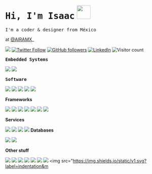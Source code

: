 # <samp> Hi, I'm Isaac</samp> <img src="https://user-images.githubusercontent.com/1270156/94347868-40c8c480-0038-11eb-9a7c-9d3dfb608e33.gif" height="43px">

 <samp>I'm a coder & designer from México 

 at [@AIRAMX](https://github.com/AIRAMX)_ </samp>

<a href="http://isaacsuaste.com"><img src="https://img.shields.io/badge/%E2%9A%A1%20isaacsuaste.com-F2F2F2.svg?&style=flat" /></a> <a href="https://twitter.com/isuastem"><img alt="Twitter Follow" src="https://img.shields.io/twitter/follow/isuastem?style=social"></a> <a href="https://github.com/isuastem"><img alt="GitHub followers" src="https://img.shields.io/github/followers/isuastem?style=social"></a> <a href="https://linkedin.com/in/isuastem"><img alt="LinkedIn" src="https://img.shields.io/badge/isuastem-%230077B5.svg?&style=flat&logo=linkedin&logoColor=white"></a> <img alt="Visitor count" src="https://visitor-badge.laobi.icu/badge?page_id=isuastem">

<samp> **Embedded Systems** </samp>

<img src="https://img.shields.io/badge/assembly%20-%2300b964.svg?&style=flat&logo=AssemblyScript&logoColor=white"/> <img src="https://img.shields.io/badge/Compiler%20-%23121011.svg?&style=flat&logo=C&logoColor=white"/> 

<samp> **Software** </samp>

<img src="https://img.shields.io/badge/html5%20-%23E34F26.svg?&style=flat&logo=html5&logoColor=white"/> <img src="https://img.shields.io/badge/css3%20-%231572B6.svg?&style=flat&logo=css3&logoColor=white"/> <img src="https://img.shields.io/badge/node.js%20-%2343853D.svg?&style=flat&logo=node.js&logoColor=white"/> <img src="https://img.shields.io/badge/javascript%20-%23323330.svg?&style=flat&logo=javascript&logoColor=%23F7DF1E"/> <img src="https://img.shields.io/badge/shell_script%20-%23121011.svg?&style=flat&logo=gnu-bash&logoColor=white"/> 

**Frameworks**

<img src="https://img.shields.io/badge/rails%20-%23CC0000.svg?&style=flat&logo=ruby-on-rails&logoColor=white"/> <img src="https://img.shields.io/badge/react%20-%2320232a.svg?&style=flat&logo=react&logoColor=%2361DAFB"/> <img src="https://img.shields.io/badge/tailwindcss%20-%2338B2AC.svg?&style=flat&logo=tailwind-css&logoColor=white"/> <img src="https://img.shields.io/badge/SASS%20-hotpink.svg?&style=flat&logo=SASS&logoColor=white"/> <img src="https://img.shields.io/badge/webpack%20-%238DD6F9.svg?&style=flat&logo=webpack&logoColor=black" /> <img src="https://img.shields.io/badge/jekyll-c70000.svg?&style=flat&logo=jekyll&logoColor=FFFFFF" /> <img src="https://img.shields.io/badge/gatsby-542c85.svg?&style=flat&logo=gatsby&logoColor=FFFFFF" />

**Services**

<img src="https://img.shields.io/badge/aws%20-%23FF9900.svg?&style=flat&logo=amazon-aws&logoColor=white"/> <img src="https://img.shields.io/badge/Google%20Cloud%20-%234285F4.svg?&style=flat&logo=google-cloud&logoColor=white"/> <img src="https://img.shields.io/badge/heroku%20-%23430098.svg?&style=flat&logo=heroku&logoColor=white"/>  <img src="https://img.shields.io/badge/vercel%20-%23000000.svg?&style=flat&logo=vercel&logoColor=white"/>
**Databases**

<img src="https://img.shields.io/badge/mysql-%2300f.svg?&style=flat&logo=mysql&logoColor=white"/>  <img src ="https://img.shields.io/badge/mongodb-%234ea94b.svg?&style=flat&logo=mongodb&logoColor=white"/> 

**Other stuff**

<img src="https://img.shields.io/badge/docker%20-%230db7ed.svg?&style=flat&logo=docker&logoColor=white"/> <img src="https://img.shields.io/badge/vagrant%20-%231563FF.svg?&style=flat&logo=vagrant&logoColor=white"/> <img src="https://img.shields.io/badge/ansible%20-%231A1918.svg?&style=flat&logo=ansible&logoColor=white"/> <img src="https://img.shields.io/badge/travisci%20-%232B2F33.svg?&style=flat&logo=travis&logoColor=white"/> <img src="https://img.shields.io/badge/nginx%20-%23009639.svg?&style=flat&logo=nginx&logoColor=white"/> <img src="https://img.shields.io/badge/jenkins%20-%232C5263.svg?&style=flat&logo=jenkins&logoColor=white"/> <img src="https://img.shields.io/badge/blender%20-%23F5792A.svg?&style=flat&logo=blender&logoColor=white"/> <img src="https://img.shields.io/static/v1.svg?label=indentation&m
